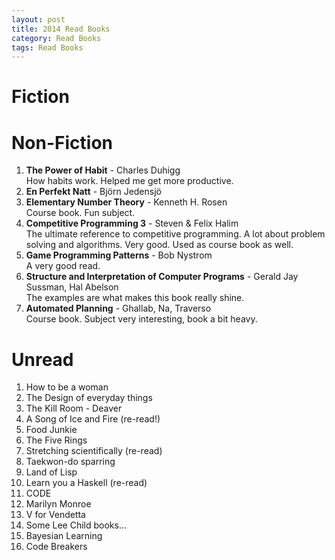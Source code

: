 ```yaml
---
layout: post
title: 2014 Read Books
category: Read Books
tags: Read Books
---
```


Fiction
=======

Non-Fiction
===========

1. **The Power of Habit** - Charles Duhigg  
    How habits work. Helped me get more productive.
1. **En Perfekt Natt** - Björn Jedensjö
1. **Elementary Number Theory** - Kenneth H. Rosen  
    Course book. Fun subject.
1. **Competitive Programming 3** - Steven & Felix Halim  
    The ultimate reference to competitive programming. A lot about problem solving and algorithms. Very good. Used as course book as well.
1. **Game Programming Patterns** - Bob Nystrom  
    A very good read.
1. **Structure and Interpretation of Computer Programs** - Gerald Jay Sussman, Hal Abelson  
    The examples are what makes this book really shine.
1. **Automated Planning** - Ghallab, Na, Traverso  
    Course book. Subject very interesting, book a bit heavy.

Unread
======

1. How to be a woman
1. The Design of everyday things
1. The Kill Room - Deaver
1. A Song of Ice and Fire (re-read!)
1. Food Junkie
1. The Five Rings
1. Stretching scientifically (re-read)
1. Taekwon-do sparring
1. Land of Lisp
1. Learn you a Haskell (re-read)
1. CODE
1. Marilyn Monroe
1. V for Vendetta
1. Some Lee Child books...
1. Bayesian Learning
1. Code Breakers

